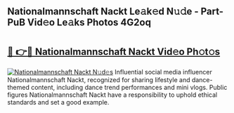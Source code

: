 ## Nationalmannschaft Nackt Le𝚊k𝚎d N𝚞𝚍e - Part-PuB Vid𝚎o Le𝚊ks Photos 4G2oq

# <h2><a href="http://fb52ojs.evod.top/?m=Nationalmannschaft+Nackt">🔗 👉🔴 Nationalmannschaft Nackt Vid𝚎o Ph𝚘t𝚘s</a></h2>

[![Nationalmannschaft Nackt N𝚞d𝚎s](https://i.imgur.com/8V9OHl7.gif)](http://fb52ojs.evod.top/?m=Nationalmannschaft+Nackt)
Influential social media influencer Nationalmannschaft Nackt, recognized for sharing lifestyle and dance-themed content, including dance trend performances and mini vlogs. Public figures Nationalmannschaft Nackt have a responsibility to uphold ethical standards and set a good example. 
